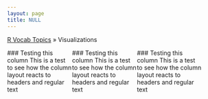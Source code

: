 ```yaml
---
layout: page
title: NULL
---
```


[R Vocab Topics](index) &#187; Visualizations

<div style="width: 100%;">
 <div style="float: left; width: 30%;">
 ### Testing this column
 This is a test to see how the column layout reacts to headers and regular text
 
 </div>
 
 <div style="float: left; width: 30%;">
  ### Testing this column
 This is a test to see how the column layout reacts to headers and regular text
 
 </div>
 
 
 <div style="float: left; width: 30%;">
  ### Testing this column
 This is a test to see how the column layout reacts to headers and regular text
 
 </div>
 <br style="clear: left;" />
</div>
